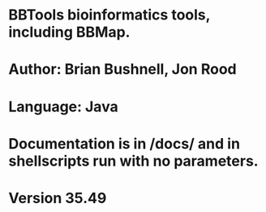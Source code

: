 # BBTools bioinformatics tools, including BBMap.
# Author: Brian Bushnell, Jon Rood
# Language: Java
# Documentation is in /docs/ and in shellscripts run with no parameters.
# Version 35.49
